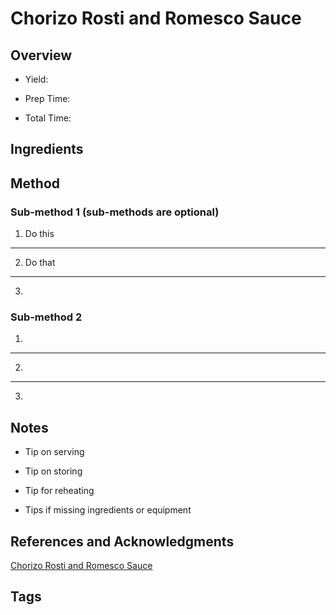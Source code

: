 # Chorizo Rosti and Romesco Sauce

## Overview

- Yield:

- Prep Time:

- Total Time:

## Ingredients



## Method

### Sub-method 1 (sub-methods are optional)

1. Do this
---
2. Do that
---
3.

### Sub-method 2

1.
---
2.
---
3.

## Notes

- Tip on serving

- Tip on storing

- Tip for reheating

- Tips if missing ingredients or equipment

## References and Acknowledgments

[Chorizo Rosti and Romesco Sauce](http://www.mobkitchen.co.uk/recipes/mobs-chorizo-rosti-and-romesco-sauce)

## Tags


